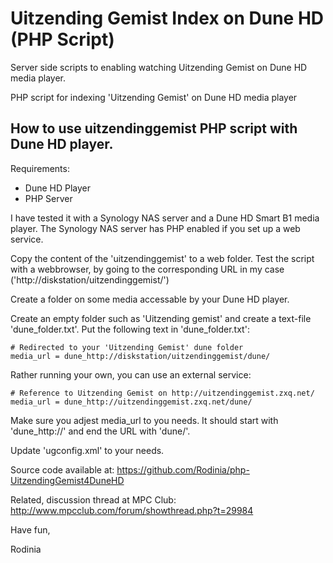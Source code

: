 Uitzending Gemist Index on Dune HD (PHP Script)
===============================================
Server side scripts to enabling watching Uitzending Gemist on Dune HD media player.

PHP script for indexing 'Uitzending Gemist' on Dune HD media player

## How to use uitzendinggemist PHP script with Dune HD player.
 
Requirements:
- Dune HD Player
- PHP Server

I have tested it with a Synology NAS server and a Dune HD Smart B1 media player.
The Synology NAS server has PHP enabled if you set up a web service.


Copy the content of the 'uitzendinggemist' to a web folder.
Test the script with a webbrowser, by going to the corresponding URL in my case ('http://diskstation/uitzendinggemist/')

Create a folder on some media accessable by your Dune HD player.

Create an empty folder such as 'Uitzending gemist' and create a text-file 'dune_folder.txt'. 
Put the following text in 'dune_folder.txt':

```
# Redirected to your 'Uitzending Gemist' dune folder  
media_url = dune_http://diskstation/uitzendinggemist/dune/
```

Rather running your own, you can use an external service:

```
# Reference to Uitzending Gemist on http://uitzendinggemist.zxq.net/
media_url = dune_http://uitzendinggemist.zxq.net/dune/
```

Make sure you adjest media_url to you needs.
It should start with 'dune_http://' and end the URL with 'dune/'.

Update 'ugconfig.xml' to your needs.

Source code available at: https://github.com/Rodinia/php-UitzendingGemist4DuneHD

Related, discussion thread at MPC Club: http://www.mpcclub.com/forum/showthread.php?t=29984

Have fun,

Rodinia



